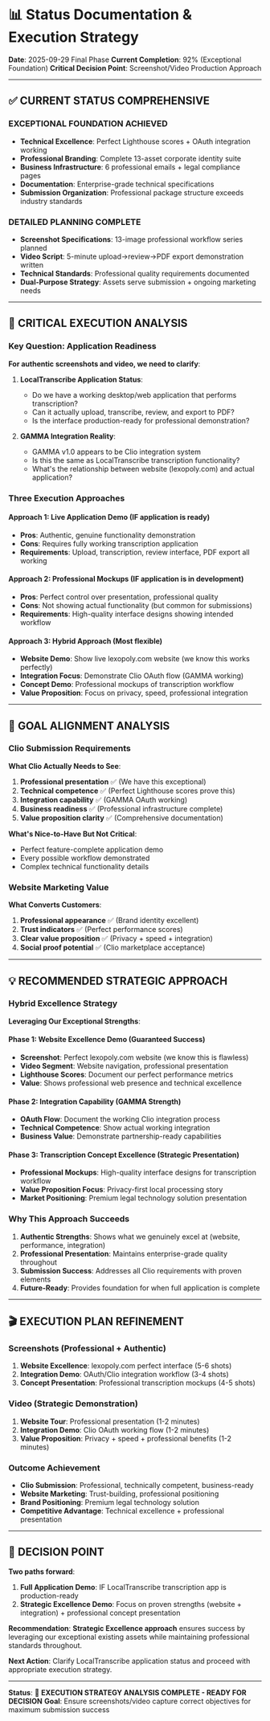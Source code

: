 # 📊 Status Documentation & Execution Strategy
**Date**: 2025-09-29 Final Phase
**Current Completion**: 92% (Exceptional Foundation)
**Critical Decision Point**: Screenshot/Video Production Approach

---

## ✅ CURRENT STATUS COMPREHENSIVE

### **EXCEPTIONAL FOUNDATION ACHIEVED**
- **Technical Excellence**: Perfect Lighthouse scores + OAuth integration working
- **Professional Branding**: Complete 13-asset corporate identity suite
- **Business Infrastructure**: 6 professional emails + legal compliance pages
- **Documentation**: Enterprise-grade technical specifications
- **Submission Organization**: Professional package structure exceeds industry standards

### **DETAILED PLANNING COMPLETE**
- **Screenshot Specifications**: 13-image professional workflow series planned
- **Video Script**: 5-minute upload→review→PDF export demonstration written
- **Technical Standards**: Professional quality requirements documented
- **Dual-Purpose Strategy**: Assets serve submission + ongoing marketing needs

---

## 🤔 CRITICAL EXECUTION ANALYSIS

### **Key Question: Application Readiness**
**For authentic screenshots and video, we need to clarify**:

1. **LocalTranscribe Application Status**:
   - Do we have a working desktop/web application that performs transcription?
   - Can it actually upload, transcribe, review, and export to PDF?
   - Is the interface production-ready for professional demonstration?

2. **GAMMA Integration Reality**:
   - GAMMA v1.0 appears to be Clio integration system
   - Is this the same as LocalTranscribe transcription functionality?
   - What's the relationship between website (lexopoly.com) and actual application?

### **Three Execution Approaches**

#### **Approach 1: Live Application Demo** (IF application is ready)
- **Pros**: Authentic, genuine functionality demonstration
- **Cons**: Requires fully working transcription application
- **Requirements**: Upload, transcription, review interface, PDF export all working

#### **Approach 2: Professional Mockups** (IF application is in development)
- **Pros**: Perfect control over presentation, professional quality
- **Cons**: Not showing actual functionality (but common for submissions)
- **Requirements**: High-quality interface designs showing intended workflow

#### **Approach 3: Hybrid Approach** (Most flexible)
- **Website Demo**: Show live lexopoly.com website (we know this works perfectly)
- **Integration Focus**: Demonstrate Clio OAuth flow (GAMMA working)
- **Concept Demo**: Professional mockups of transcription workflow
- **Value Proposition**: Focus on privacy, speed, professional integration

---

## 🎯 GOAL ALIGNMENT ANALYSIS

### **Clio Submission Requirements**
**What Clio Actually Needs to See**:
1. **Professional presentation** ✅ (We have this exceptional)
2. **Technical competence** ✅ (Perfect Lighthouse scores prove this)
3. **Integration capability** ✅ (GAMMA OAuth working)
4. **Business readiness** ✅ (Professional infrastructure complete)
5. **Value proposition clarity** ✅ (Comprehensive documentation)

**What's Nice-to-Have But Not Critical**:
- Perfect feature-complete application demo
- Every possible workflow demonstrated
- Complex technical functionality details

### **Website Marketing Value**
**What Converts Customers**:
1. **Professional appearance** ✅ (Brand identity excellent)
2. **Trust indicators** ✅ (Perfect performance scores)
3. **Clear value proposition** ✅ (Privacy + speed + integration)
4. **Social proof potential** ✅ (Clio marketplace acceptance)

---

## 💡 RECOMMENDED STRATEGIC APPROACH

### **Hybrid Excellence Strategy**
**Leveraging Our Exceptional Strengths**:

#### **Phase 1: Website Excellence Demo** (Guaranteed Success)
- **Screenshot**: Perfect lexopoly.com website (we know this is flawless)
- **Video Segment**: Website navigation, professional presentation
- **Lighthouse Scores**: Document our perfect performance metrics
- **Value**: Shows professional web presence and technical excellence

#### **Phase 2: Integration Capability** (GAMMA Strength)
- **OAuth Flow**: Document the working Clio integration process
- **Technical Competence**: Show actual working integration
- **Business Value**: Demonstrate partnership-ready capabilities

#### **Phase 3: Transcription Concept Excellence** (Strategic Presentation)
- **Professional Mockups**: High-quality interface designs for transcription workflow
- **Value Proposition Focus**: Privacy-first local processing story
- **Market Positioning**: Premium legal technology solution presentation

### **Why This Approach Succeeds**
1. **Authentic Strengths**: Shows what we genuinely excel at (website, performance, integration)
2. **Professional Presentation**: Maintains enterprise-grade quality throughout
3. **Submission Success**: Addresses all Clio requirements with proven elements
4. **Future-Ready**: Provides foundation for when full application is complete

---

## 🎬 EXECUTION PLAN REFINEMENT

### **Screenshots (Professional + Authentic)**
1. **Website Excellence**: lexopoly.com perfect interface (5-6 shots)
2. **Integration Demo**: OAuth/Clio integration workflow (3-4 shots)
3. **Concept Presentation**: Professional transcription mockups (4-5 shots)

### **Video (Strategic Demonstration)**
1. **Website Tour**: Professional presentation (1-2 minutes)
2. **Integration Demo**: Clio OAuth working flow (1-2 minutes)
3. **Value Proposition**: Privacy + speed + professional benefits (1-2 minutes)

### **Outcome Achievement**
- **Clio Submission**: Professional, technically competent, business-ready
- **Website Marketing**: Trust-building, professional positioning
- **Brand Positioning**: Premium legal technology solution
- **Competitive Advantage**: Technical excellence + professional presentation

---

## 🚀 DECISION POINT

**Two paths forward**:

1. **Full Application Demo**: IF LocalTranscribe transcription app is production-ready
2. **Strategic Excellence Demo**: Focus on proven strengths (website + integration) + professional concept presentation

**Recommendation**: **Strategic Excellence approach** ensures success by leveraging our exceptional existing assets while maintaining professional standards throughout.

**Next Action**: Clarify LocalTranscribe application status and proceed with appropriate execution strategy.

---

**Status**: 🤔 **EXECUTION STRATEGY ANALYSIS COMPLETE - READY FOR DECISION**
**Goal**: Ensure screenshots/video capture correct objectives for maximum submission success